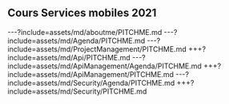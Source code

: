 ## Cours Services mobiles 2021

---?include=assets/md/aboutme/PITCHME.md
---?include=assets/md/Agenda/PITCHME.md
---?include=assets/md/ProjectManagement/PITCHME.md
+++?include=assets/md/Api/PITCHME.md
---?include=assets/md/ApiManagement/Agenda/PITCHME.md
+++?include=assets/md/ApiManagement/PITCHME.md
---?include=assets/md/Security/Agenda/PITCHME.md
+++?include=assets/md/Security/PITCHME.md
